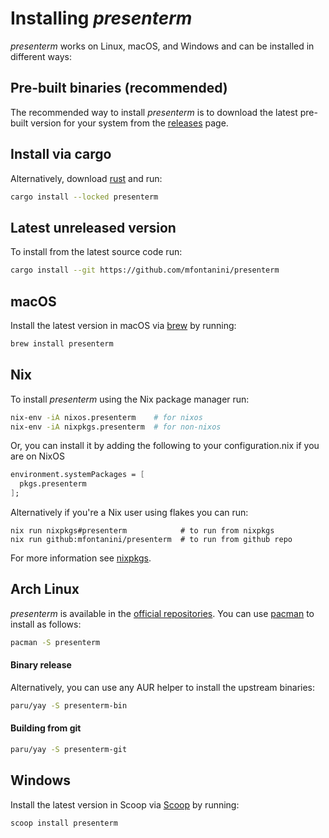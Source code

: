 # Installing _presenterm_

_presenterm_ works on Linux, macOS, and Windows and can be installed in different ways:

## Pre-built binaries (recommended)

The recommended way to install _presenterm_ is to download the latest pre-built version for 
your system from the [releases](https://github.com/mfontanini/presenterm/releases) page.

## Install via cargo

Alternatively, download [rust](https://www.rust-lang.org/) and run:

```bash
cargo install --locked presenterm
```

## Latest unreleased version

To install from the latest source code run:

```bash
cargo install --git https://github.com/mfontanini/presenterm
```

## macOS

Install the latest version in macOS via [brew](https://formulae.brew.sh/formula/presenterm) by running:

```bash
brew install presenterm
```

## Nix

To install _presenterm_ using the Nix package manager run:

```bash
nix-env -iA nixos.presenterm    # for nixos
nix-env -iA nixpkgs.presenterm  # for non-nixos
```

Or, you can install it by adding the following to your configuration.nix if you are on NixOS

```nix
environment.systemPackages = [
  pkgs.presenterm
];
```

Alternatively if you're a Nix user using flakes you can run:

```shell
nix run nixpkgs#presenterm            # to run from nixpkgs
nix run github:mfontanini/presenterm  # to run from github repo
```

For more information see 
[nixpkgs](https://search.nixos.org/packages?channel=unstable&show=presenterm&from=0&size=50&sort=relevance&type=packages&query=presenterm).

## Arch Linux

_presenterm_ is available in the [official repositories](https://archlinux.org/packages/extra/x86_64/presenterm/). You can use [pacman](https://wiki.archlinux.org/title/pacman) to install as follows:

```bash
pacman -S presenterm
```

#### Binary release

Alternatively, you can use any AUR helper to install the upstream binaries:

```bash
paru/yay -S presenterm-bin
```

#### Building from git

```bash
paru/yay -S presenterm-git
```

## Windows

Install the latest version in Scoop via [Scoop](https://scoop.sh/#/apps?q=presenterm&id=a462290f824b50f180afbaa6d8c7c1e6e0952e3a) by running:

```powershell
scoop install presenterm
```

